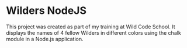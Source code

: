 # Wilders NodeJS

This project was created as part of my training at Wild Code School. It displays the names of 4 fellow Wilders in different colors using the chalk module in a Node.js application.
